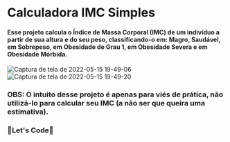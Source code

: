 # Calculadora IMC Simples

#### Esse projeto calcula o Índice de Massa Corporal (IMC) de um indivíduo a partir de sua altura e do seu peso, classificando-o em: Magro, Saudável, em Sobrepeso, em Obesidade de Grau 1, em Obesidade Severa e em Obesidade Mórbida.

![Captura de tela de 2022-05-15 19-49-06](https://user-images.githubusercontent.com/97459334/168497415-35cb4948-c68a-4365-a44e-436bd8b98e05.png)
![Captura de tela de 2022-05-15 19-49-20](https://user-images.githubusercontent.com/97459334/168497422-0ee54039-24a6-443c-87ee-21f06e9068de.png)

### OBS: O intuito desse projeto é apenas para viés de prática, não utilizá-lo para calcular seu IMC (a não ser que queira uma estimativa). 

### 🚀Let's Code🚀
